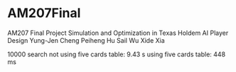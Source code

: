 # AM207Final
AM207 Final Project
Simulation and Optimization in Texas Holdem AI Player Design
Yung-Jen Cheng
Peiheng Hu
Sail Wu
Xide Xia


10000 search
not using five cards table: 9.43 s
using five cards table: 448 ms